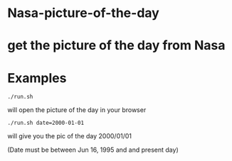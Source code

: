 # Nasa-picture-of-the-day

# get the picture of the day from Nasa

# Examples

`./run.sh`

will open the picture of the day in your browser

`./run.sh date=2000-01-01`

will give you the pic of the day 2000/01/01

(Date must be between Jun 16, 1995 and and present day)
